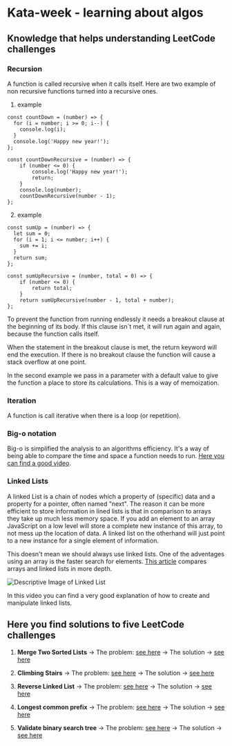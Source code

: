 # Kata-week - learning about algos

## Knowledge that helps understanding LeetCode challenges

### Recursion

A function is called recursive when it calls itself. Here are two example of non
recursive functions turned into a recursive ones.

1. example

```
const countDown = (number) => {
  for (i = number; i >= 0; i--) {
    console.log(i);
  }
  console.log('Happy new year!');
};

const countDownRecursive = (number) => {
    if (number <= 0) {
        console.log('Happy new year!');
        return;
    }
    console.log(number);
    countDownRecursive(number - 1);
};

```

2. example

```
const sumUp = (number) => {
  let sum = 0;
  for (i = 1; i <= number; i++) {
    sum += i;
  }
  return sum;
};

const sumUpRecursive = (number, total = 0) => {
    if (number <= 0) {
        return total;
    }
    return sumUpRecursive(number - 1, total + number);
};

```

To prevent the function from running endlessly it needs a breakout clause at the
beginning of its body. If this clause isn´t met, it will run again and again,
because the function calls itself.

When the statement in the breakout clause is met, the return keyword will end
the execution. If there is no breakout clause the function will cause a stack
overflow at one point.

In the second example we pass in a parameter with a default value to give the
function a place to store its calculations. This is a way of memoization.

### Iteration

A function is call iterative when there is a loop (or repetition).

### Big-o notation

Big-o is simplified the analysis to an algorithms efficiency. It's a way of
being able to compare the time and space a function needs to run.
[Here you can find a good video](https://www.youtube.com/watch?v=itn09C2ZB9Y).

### Linked Lists

A linked List is a chain of nodes which a property of (specific) data and a property for a pointer, often named "next". The reason it can be more efficient to store information in lined lists is that in comparison to arrays they take up much less memory space. If you add an element to an array JavaScript on a low level will store a complete new instance of this array, to not mess up the location of data. A linked list on the otherhand will just point to a new instance for a single element of information. 

This doesn't mean we should always use linked lists. One of the adventages using an array is the faster search for elements. [This article](https://towardsdatascience.com/linked-lists-vs-arrays-78746f983267) compares arrays and linked lists in more depth. 

![Descriptive Image of Linked List](https://media.geeksforgeeks.org/wp-content/cdn-uploads/gq/2013/03/Linkedlist.png)

In this video you can find a very good explanation of how to create and
manipulate linked lists.

## Here you find solutions to five LeetCode challenges

1. **Merge Two Sorted Lists** -> The problem:
   [see here](https://leetcode.com/problems/merge-two-sorted-lists/) -> The
   solution -> [see here](./mergeTwoSortedLists.js)

2. **Climbing Stairs** -> The problem:
   [see here](https://leetcode.com/problems/climbing-stairs/) -> The solution ->
   [see here](./mergeTwoSortedLists.js)

3. **Reverse Linked List** -> The problem:
   [see here](https://leetcode.com/problems/reverse-linked-list/) -> The
   solution -> [see here](./reverseLinkedList.js)

4. **Longest common prefix** -> The problem:
   [see here](https://leetcode.com/problems/longest-common-prefix/) -> The
   solution -> [see here](./longestCommonPrefix.js)

5. **Validate binary search tree** -> The problem:
   [see here](https://leetcode.com/problems/validate-binary-search-tree/) -> The
   solution -> [see here](./validateBinarySearchTree.js)
